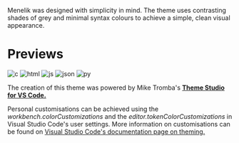 Menelik was designed with simplicity in mind. The theme uses contrasting shades of grey and minimal syntax colours to achieve a simple, clean visual appearance.

# Previews
![c](https://user-images.githubusercontent.com/102671271/161059342-48af2ef1-ed55-4cf3-b526-8ef946146dd9.png)
![html](https://user-images.githubusercontent.com/102671271/161059392-d8d2b6cd-61c7-41a8-a287-48a0dcf741ff.png)
![js](https://user-images.githubusercontent.com/102671271/161059397-d89f2aae-9d46-462f-86af-7ffd092ad49d.png)
![json](https://user-images.githubusercontent.com/102671271/161059376-e7557aee-847d-408b-8674-e0c73ccd335d.png)
![py](https://user-images.githubusercontent.com/102671271/161059388-49b5a067-0f75-4b45-88d8-c832b7832d2b.png)

 The creation of this theme was powered by Mike Tromba's [**Theme Studio for VS Code.**](https://themes.vscode.one/)

 Personal customisations can be achieved using the _workbench.colorCustomizations_ and the _editor.tokenColorCustomizations_ in Visual Studio Code's user settings. More information on customisations can be found on [Visual Studio Code's documentation page on theming.](https://code.visualstudio.com/docs/getstarted/themes)
 

